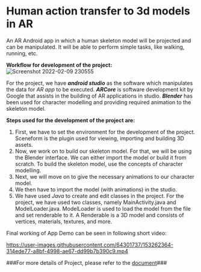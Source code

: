 # **Human action transfer to 3d models in AR**

An AR Android app in which a human skeleton model will be projected and can be manipulated. It will be able to perform simple tasks, like walking, running, etc.

**Workflow for development of the project:**
![Screenshot 2022-02-09 230555](https://user-images.githubusercontent.com/64301737/153257664-f1c212f8-4335-4d97-8cb2-3e9596a923d6.png)

For the project, we have ***android studio*** as the software which manipulates the data for *AR app* to be executed. ***ARCore*** is software development kit by Google that assists in the building of AR applications in studio. ***Blender*** has been used for character modelling and providing required animation to the skeleton model.

**Steps used for the development of the project are:**
1. First, we have to set the environment for the development of the project. Sceneform is the plugin used for viewing, importing and building 3D assets.
2. Now, we work on to build our skeleton model. For that, we will be using the Blender interface. We can either import the model or build it from scratch. To build the skeleton model, use the concepts of character modelling.
3. Next, we will move on to give the necessary animations to our character model.
4. We then have to import the model (with animations) in the studio.
5. We have used *Java* to create and edit classes in the project. For the project, we have used two classes, namely MainActivity.java and ModelLoader.java. ModelLoader is used to load the model from the file and set renderable to it. A Renderable is a 3D model and consists of vertices, materials, textures, and more.

Final working of App Demo can be seen in following short video:


https://user-images.githubusercontent.com/64301737/153262364-314ede77-a8bf-4998-ae67-dd99b7b390c9.mp4



###For more details of Project, please refer to the [document](https://drive.google.com/file/d/1TqeLK_097W4uU8u9IdUMd_uGbneI41ez/view?usp=sharing)###

